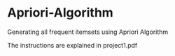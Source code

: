 # Apriori-Algorithm
Generating all frequent itemsets using Apriori Algorithm

The instructions are explained in project1.pdf 
